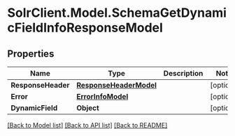 # SolrClient.Model.SchemaGetDynamicFieldInfoResponseModel

## Properties

Name | Type | Description | Notes
------------ | ------------- | ------------- | -------------
**ResponseHeader** | [**ResponseHeaderModel**](ResponseHeaderModel.md) |  | [optional] 
**Error** | [**ErrorInfoModel**](ErrorInfoModel.md) |  | [optional] 
**DynamicField** | **Object** |  | [optional] 

[[Back to Model list]](../README.md#documentation-for-models) [[Back to API list]](../README.md#documentation-for-api-endpoints) [[Back to README]](../README.md)

